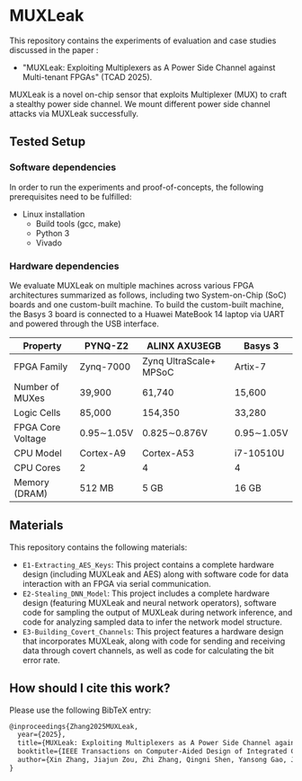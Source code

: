 # MUXLeak

This repository contains the experiments of evaluation and case studies discussed in the paper :
* "MUXLeak: Exploiting Multiplexers as A Power Side Channel against Multi-tenant FPGAs" (TCAD 2025).
  

MUXLeak is a novel on-chip sensor that exploits Multiplexer (MUX) to craft a stealthy power side channel. We mount different power side channel attacks via MUXLeak successfully.

## Tested Setup

### Software dependencies

In order to run the experiments and proof-of-concepts, the following prerequisites need to be fulfilled:

* Linux installation
  * Build tools (gcc, make)
  * Python 3
  * Vivado

### Hardware dependencies

We evaluate MUXLeak on multiple machines across various FPGA architectures summarized as follows, including two System-on-Chip (SoC) boards and one custom-built machine. To build the custom-built machine, the Basys 3 board is connected to a Huawei MateBook 14 laptop via UART and powered through the USB interface.

| Property          | PYNQ-Z2    | ALINX AXU3EGB          | Basys 3    |
| ----------------- | ---------- | ---------------------- | ---------- |
| FPGA Family       | Zynq-7000  | Zynq UltraScale+ MPSoC | Artix-7    |
| Number of MUXes   | 39,900     | 61,740                 | 15,600     |
| Logic Cells       | 85,000     | 154,350                | 33,280     |
| FPGA Core Voltage | 0.95∼1.05V | 0.825∼0.876V           | 0.95∼1.05V |
| CPU Model         | Cortex-A9  | Cortex-A53             | i7-10510U  |
| CPU Cores         | 2          | 4                      | 4          |
| Memory (DRAM)     | 512 MB     | 5 GB                   | 16 GB      |


## Materials

This repository contains the following materials:

* `E1-Extracting_AES_Keys`: This project contains a complete hardware design (including MUXLeak and AES) along with software code for data interaction with an FPGA via serial communication.
* `E2-Stealing_DNN_Model`: This project includes a complete hardware design (featuring MUXLeak and neural network operators), software code for sampling the output of MUXLeak during network inference, and code for analyzing sampled data to infer the network model structure.
* `E3-Building_Covert_Channels`: This project features a hardware design that incorporates MUXLeak, along with code for sending and receiving data through covert channels, as well as code for calculating the bit error rate.

## How should I cite this work?

Please use the following BibTeX entry:

```latex
@inproceedings{Zhang2025MUXLeak,
  year={2025},
  title={MUXLeak: Exploiting Multiplexers as A Power Side Channel against Multi-tenant FPGAs},
  booktitle={IEEE Transactions on Computer-Aided Design of Integrated Circuits and Systems},
  author={Xin Zhang, Jiajun Zou, Zhi Zhang, Qingni Shen, Yansong Gao, Jinhua Cui, Yusi Feng, Zhonghai Wu, Derek Abbott}
}
